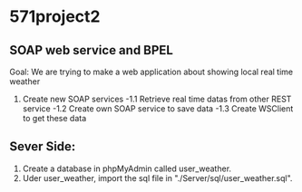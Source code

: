 # 571project2
## SOAP web service and BPEL

Goal: We are trying to make a web application about showing local real time weather

 1. Create new SOAP services
 -1.1 Retrieve real time datas from other REST service
 -1.2 Create own SOAP service to save data
 -1.3 Create WSClient to get these data

## Sever Side:
1. Create a database in phpMyAdmin called user_weather.
2. Uder user_weather, import the sql file in "./Server/sql/user_weather.sql".
